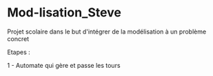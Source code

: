 # Mod-lisation_Steve
Projet scolaire dans le but d'intégrer de la modélisation à un problème concret 


Etapes :

1 - Automate qui gère et passe les tours
